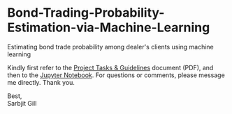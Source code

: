 # Bond-Trading-Probability-Estimation-via-Machine-Learning
Estimating bond trade probability among dealer's clients using machine learning

Kindly first refer to the <a href="https://github.com/sarbjitgill/Bond-Trade-Probability-Estimation-via-Machine-Learning/blob/main/Project%20Tasks%20%26%20Guidelines%20-%20Bond%20Trade%20Probability%20Estimation%20Via%20Machine%20Learning.pdf" target="_blank">Project Tasks & Guidelines</a> document (PDF), and then to the <a href="https://github.com/sarbjitgill/Bond-Trade-Probability-Estimation-via-Machine-Learning/blob/main/Jupyter%20Notebook%20-%20Bond%20Trade%20Probability%20Estimation%20Via%20Machine%20Learning.ipynb" target="_blank">Jupyter Notebook</a>. For questions or comments, please message me directly. Thank you.

Best, <br/>
Sarbjit Gill
